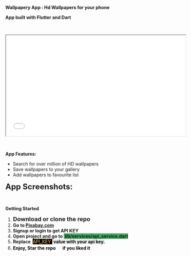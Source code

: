 <p><strong>Wallpapery App : Hd Wallpapers for your phone</strong></p>
<p><strong>App built with Flutter and Dart &nbsp;</strong></p>
<p>&nbsp;</p>
<p><iframe src="//www.youtube.com/embed/pquQ0CPa8lU" width="560" height="314" allowfullscreen="allowfullscreen"></iframe></p>
<p>&nbsp;</p>
<p><strong>App Features:</strong></p>
<ul>
<li>Search for over million of HD wallpapers</li>
<li>Save wallpapers to your gallery</li>
<li>Add wallpapers to favourite list</li>
</ul>
<p><strong><span style="font-size: 24px;">App Screenshots:</span></strong></p>
<p><br /> <a href="https://imgur.com/5iFpox3"> <img title="source: imgur.com" src="https://i.imgur.com/5iFpox3.png" alt="" /> </a> <br /> <a href="https://imgur.com/bI7BwLW"><img title="source: imgur.com" src="https://i.imgur.com/bI7BwLW.png" alt="" /></a> <br /> <a href="https://imgur.com/UrP6JoZ"><img title="source: imgur.com" src="https://i.imgur.com/UrP6JoZ.png" alt="" /></a> <br /> <a href="https://imgur.com/X5Y9deI"><img title="source: imgur.com" src="https://i.imgur.com/X5Y9deI.png" alt="" /></a> <br /> <a href="https://imgur.com/LYpwbYz"><img title="source: imgur.com" src="https://i.imgur.com/LYpwbYz.png" alt="" /></a> </p>
<p><strong>Getting Started</strong></p>
<ol>
<li><strong><span style="font-size: 18px;">Download or clone the repo</span></strong></li>
<li><strong>Go to <a href="//Pixabay.com">Pixabay.com</a> &nbsp;&nbsp;&nbsp;&nbsp;&nbsp;&nbsp;&nbsp; </strong></li>
<li><strong>Signup or login to get API KEY</strong></li>
<li><strong>Open project and go to <span style="background-color: #41a85f;">&nbsp;lib/services/api_service.dart</span></strong></li>
<li><strong>Replace &nbsp;</strong><span style="color: #ffcb6b; background-color: #000000;">API_KEY&nbsp;</span><span style="color: #ffcb6b; background-color: #efefef;">&nbsp;</span><span style="color: #000000; background-color: #efefef;"><strong>value&nbsp;</strong><strong>with your api key.</strong></span></li>
<li><span style="color: #000000; background-color: #ffffff;"><strong>Enjoy, Star the repo &nbsp;</strong></span><strong><span style="color: #e8e7e3; font-family: 'apple color emoji', 'segoe ui emoji', 'noto color emoji', 'android emoji', emojisymbols, 'emojione mozilla', 'twemoji mozilla', 'segoe ui symbol'; font-size: 16px; font-style: normal; font-variant-ligatures: normal; font-variant-caps: normal; font-weight: 400; letter-spacing: normal; orphans: 2; text-align: left; text-indent: 0px; text-transform: none; white-space: normal; widows: 2; word-spacing: 0px; -webkit-text-stroke-width: 0px; text-decoration-style: initial; text-decoration-color: initial; float: none; display: inline !important; background-color: #ffffff;">⭐</span><span style="background-color: #ffffff;">&nbsp;</span></strong><span style="color: #000000; background-color: #ffffff;"><strong>if you liked it</strong></span></li>
</ol>
<p>&nbsp;</p>
